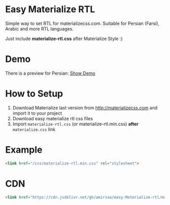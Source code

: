 # Easy Materialize RTL
Simple way to set RTL for materializecss.com. Suitable for Persian (Farsi), Arabic and more RTL languages.

Just include **materialize-rtl.css** after Materialize Style :)

# Demo
There is a preview for Persian: [Show Demo](https://amirsaa.github.io/easy-Materialize-rtl/)


# How to Setup
1. Download Materialize last version from http://materializecss.com and import it to your project
2. Download easy materialize rtl css files
3. Import ```materialize-rtl.css``` (or materialize-rtl.min.css) **after** ```materialize.css``` link

# Example
```html
<link href="/css/materialize-rtl.min.css" rel="stylesheet">
```

# CDN
```html
<link href="https://cdn.jsdelivr.net/gh/amirsaa/easy-Materialize-rtl/materialize-rtl.min.css" rel="stylesheet">
```

